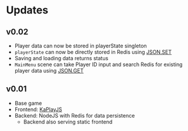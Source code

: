 # Updates

## v0.02

- Player data can now be stored in playerState singleton
- `playerState` can now be directly stored in Redis using [JSON.SET](https://redis.io/docs/latest/commands/json.set/)
- Saving and loading data returns status
- `MainMenu` scene can take Player ID input and search Redis for existing player data using [JSON.GET](https://redis.io/docs/latest/commands/json.get/)

## v0.01

- Base game
- Frontend: [KaPlayJS](https://kaplayjs.com/)
- Backend: NodeJS with Redis for data persistence
  - Backend also serving static frontend
